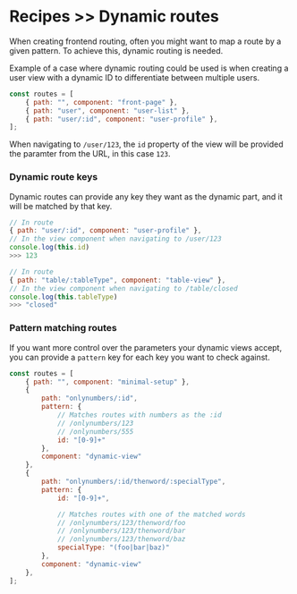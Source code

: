 # Recipes >> Dynamic routes

When creating frontend routing, often you might want to map a route by a given pattern. To achieve this,
dynamic routing is needed.

Example of a case where dynamic routing could be used is when creating a user view with a dynamic ID to differentiate between multiple users.

```javascript
const routes = [
    { path: "", component: "front-page" },
    { path: "user", component: "user-list" },
    { path: "user/:id", component: "user-profile" },
];
```

When navigating to `/user/123`, the `id` property of the view will be provided the paramter from the URL, in this case `123`.

### Dynamic route keys

Dynamic routes can provide any key they want as the dynamic part, and it will be matched by that key.

```javascript
// In route
{ path: "user/:id", component: "user-profile" },
// In the view component when navigating to /user/123
console.log(this.id)
>>> 123

// In route
{ path: "table/:tableType", component: "table-view" },
// In the view component when navigating to /table/closed
console.log(this.tableType)
>>> "closed"
```

### Pattern matching routes

If you want more control over the parameters your dynamic views accept, you can provide a `pattern`  key for each key you want to check against.

```javascript
const routes = [
    { path: "", component: "minimal-setup" },
    {
        path: "onlynumbers/:id",
        pattern: {
            // Matches routes with numbers as the :id
            // /onlynumbers/123
            // /onlynumbers/555
            id: "[0-9]+"
        },
        component: "dynamic-view"
    },
    {
        path: "onlynumbers/:id/thenword/:specialType",
        pattern: {
            id: "[0-9]+",

            // Matches routes with one of the matched words
            // /onlynumbers/123/thenword/foo
            // /onlynumbers/123/thenword/bar
            // /onlynumbers/123/thenword/baz
            specialType: "(foo|bar|baz)"
        },
        component: "dynamic-view"
    },
];
```
